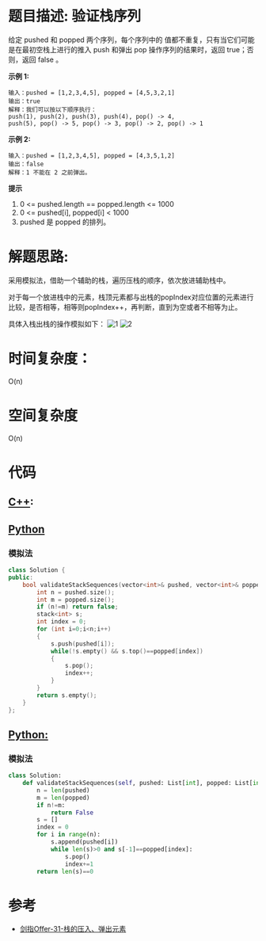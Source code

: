 # 题目描述:  验证栈序列

给定 pushed 和 popped 两个序列，每个序列中的 值都不重复，只有当它们可能是在最初空栈上进行的推入 push 和弹出 pop 操作序列的结果时，返回 true；否则，返回 false 。

**示例 1:**
```
输入：pushed = [1,2,3,4,5], popped = [4,5,3,2,1]
输出：true
解释：我们可以按以下顺序执行：
push(1), push(2), push(3), push(4), pop() -> 4,
push(5), pop() -> 5, pop() -> 3, pop() -> 2, pop() -> 1
```
**示例 2:**
```
输入：pushed = [1,2,3,4,5], popped = [4,3,5,1,2]
输出：false
解释：1 不能在 2 之前弹出。
```

**提示** 
  1. 0 <= pushed.length == popped.length <= 1000
  2. 0 <= pushed[i], popped[i] < 1000
  3. pushed 是 popped 的排列。

# 解题思路:
采用模拟法，借助一个辅助的栈，遍历压栈的顺序，依次放进辅助栈中。

对于每一个放进栈中的元素，栈顶元素都与出栈的popIndex对应位置的元素进行比较，是否相等，相等则popIndex++，再判断，直到为空或者不相等为止。

具体入栈出栈的操作模拟如下：
  ![1](https://github.com/bryceustc/CodingInterviews/blob/master/StackPushPopOrder/Images/1.png)
  ![2](https://github.com/bryceustc/CodingInterviews/blob/master/StackPushPopOrder/Images/2.png)
# 时间复杂度：
  O(n)
# 空间复杂度
  O(n)
  
# 代码

## [C++](./Validate-Stack-Sequences.cpp):
## [Python](https://github.com/bryceustc/LeetCode_Note/blob/master/python/Validate-Stack-Sequences/Validate-Stack-Sequences.py)

###  模拟法
```c++
class Solution {
public:
    bool validateStackSequences(vector<int>& pushed, vector<int>& popped) {
        int n = pushed.size();
        int m = popped.size();
        if (n!=m) return false;
        stack<int> s;
        int index = 0;
        for (int i=0;i<n;i++)
        {
            s.push(pushed[i]);
            while(!s.empty() && s.top()==popped[index])
            {
                s.pop();
                index++;
            }
        }
        return s.empty();
    }
};
```

## [Python:](https://github.com/bryceustc/LeetCode_Note/blob/master/python/Hand-Of-Straights/Hand-Of-Straights.py)
###  模拟法
```python
class Solution:
    def validateStackSequences(self, pushed: List[int], popped: List[int]) -> bool:
        n = len(pushed)
        m = len(popped)
        if n!=m:
            return False
        s = []
        index = 0
        for i in range(n):
            s.append(pushed[i])
            while len(s)>0 and s[-1]==popped[index]:
                s.pop()
                index+=1
        return len(s)==0
```

# 参考

  -  [剑指Offer-31-栈的压入、弹出元素](https://github.com/bryceustc/CodingInterviews/blob/master/StackPushPopOrder/README.md)
